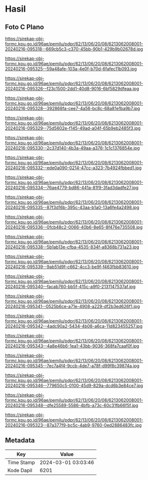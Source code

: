 # Hasil

## Foto C Plano

https://sirekap-obj-formc.kpu.go.id/96ae/pemilu/pdpr/62/13/06/20/08/6213062008001-20240216-095318--669cb5c3-c370-45bb-90b1-429b9b02678d.jpg

https://sirekap-obj-formc.kpu.go.id/96ae/pemilu/pdpr/62/13/06/20/08/6213062008001-20240216-095325--59a48afe-103a-4e0f-b70d-6fafec11b093.jpg

https://sirekap-obj-formc.kpu.go.id/96ae/pemilu/pdpr/62/13/06/20/08/6213062008001-20240216-095326--f23c1500-2dd1-40d8-9016-6bf5829dfeaa.jpg

https://sirekap-obj-formc.kpu.go.id/96ae/pemilu/pdpr/62/13/06/20/08/6213062008001-20240216-095328--392868fa-cee7-4a56-bc8c-68a81e1ba9b7.jpg

https://sirekap-obj-formc.kpu.go.id/96ae/pemilu/pdpr/62/13/06/20/08/6213062008001-20240216-095329--75d5602e-f145-49ad-a04f-65b9eb2485f3.jpg

https://sirekap-obj-formc.kpu.go.id/96ae/pemilu/pdpr/62/13/06/20/08/6213062008001-20240216-095330--2c37d140-4b3a-49aa-a376-1c1c1376854e.jpg

https://sirekap-obj-formc.kpu.go.id/96ae/pemilu/pdpr/62/13/06/20/08/6213062008001-20240216-095332--ede0a090-0214-47cc-a323-7b4924fbbed1.jpg

https://sirekap-obj-formc.kpu.go.id/96ae/pemilu/pdpr/62/13/06/20/08/6213062008001-20240216-095334--76ae4779-bd86-441a-81f9-3fad3dadfe27.jpg

https://sirekap-obj-formc.kpu.go.id/96ae/pemilu/pdpr/62/13/06/20/08/6213062008001-20240216-095335--87f3d16b-395c-43aa-b1a0-13a6fe4a2498.jpg

https://sirekap-obj-formc.kpu.go.id/96ae/pemilu/pdpr/62/13/06/20/08/6213062008001-20240216-095336--0fcb48c2-0066-40b6-8e65-8f476e735508.jpg

https://sirekap-obj-formc.kpu.go.id/96ae/pemilu/pdpr/62/13/06/20/08/6213062008001-20240216-095338--5b1ab13e-cfba-4535-834f-a8368b731a23.jpg

https://sirekap-obj-formc.kpu.go.id/96ae/pemilu/pdpr/62/13/06/20/08/6213062008001-20240216-095339--9ab51d9f-c662-4cc3-be9f-f463fbb83610.jpg

https://sirekap-obj-formc.kpu.go.id/96ae/pemilu/pdpr/62/13/06/20/08/6213062008001-20240216-095340--facab760-bb5f-415c-a9f0-2131147537af.jpg

https://sirekap-obj-formc.kpu.go.id/96ae/pemilu/pdpr/62/13/06/20/08/6213062008001-20240216-095341--0525b6ce-a71e-4908-a229-df2b3ed626f1.jpg

https://sirekap-obj-formc.kpu.go.id/96ae/pemilu/pdpr/62/13/06/20/08/6213062008001-20240216-095342--4adc90a2-5434-4b08-a6ca-11d823455257.jpg

https://sirekap-obj-formc.kpu.go.id/96ae/pemilu/pdpr/62/13/06/20/08/6213062008001-20240216-095343--4a8e46b6-1ea1-43bb-9036-368fa7caaf0f.jpg

https://sirekap-obj-formc.kpu.go.id/96ae/pemilu/pdpr/62/13/06/20/08/6213062008001-20240216-095345--7ec7a4f4-9ccb-4de7-a78f-d99f8c39874a.jpg

https://sirekap-obj-formc.kpu.go.id/96ae/pemilu/pdpr/62/13/06/20/08/6213062008001-20240216-095346--779650c5-0100-45d9-829a-dcd6b3e84ce7.jpg

https://sirekap-obj-formc.kpu.go.id/96ae/pemilu/pdpr/62/13/06/20/08/6213062008001-20240216-095348--dfe25589-5586-4bfb-a73c-60c31fb66f5f.jpg

https://sirekap-obj-formc.kpu.go.id/96ae/pemilu/pdpr/62/13/06/20/08/6213062008001-20240216-095323--87a377f9-bc5c-4ab9-9760-0ed2886483fc.jpg


## Metadata

| Key        | Value               |
| ---------- | ------------------- |
| Time Stamp | 2024-03-01 03:03:46 |
| Kode Dapil | 6201                |



